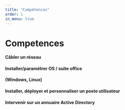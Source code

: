 ```yaml
---
title: "Compétences"
order: 1
in_menu: true
---
```

# Competences

#### Câbler un réseau
#### Installer/paramétrer OS / suite office
#### (Windows, Linux)
#### Installer, déployer et personnaliser un poste utilisateur
#### Intervenir sur un annuaire Active Directory 